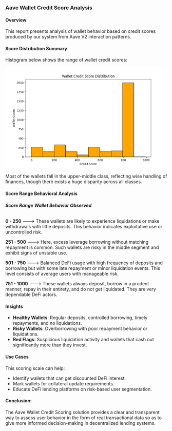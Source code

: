 ### Aave Wallet Credit Score Analysis



#### **Overview**



This report presents analysis of wallet behavior based on credit scores produced by our system from Aave V2 interaction patterns.



#### **Score Distribution Summary**



Histogram below shows the range of wallet credit scores:



![Score Distribution](credit_score_distribution.png)



Most of the wallets fall in the upper-middle class, reflecting wise handling of finances, though there exists a huge disparity across all classes.



#### **Score Range Behavioral Analysis**



###### **Score Range           Wallet Behavior Observed**



**0 - 250**       --->     These wallets are likely to experience liquidations or make withdrawals with little deposits. This behavior 				indicates exploitative use or uncontrolled risk.



**251 - 500**     --->     Here, excess leverage borrowing without matching repayment is common. Such wallets are risky in the middle segment 			and exhibit signs of unstable use.



**501 - 750**     --->     Balanced DeFi usage with high frequency of deposits and borrowing but with some late repayment or minor liquidation 			events. This level consists of average users with manageable risk.



**751 - 1000**    --->     These wallets always deposit, borrow in a prudent manner, repay in their entirety, and do not get liquidated. They 			are very dependable DeFi actors.



#### **Insights**



* **Healthy Wallets**: Regular deposits, controlled borrowing, timely repayments, and no liquidations.
* **Risky Wallets**: Overborrowing with poor repayment behavior or liquidations.
* **Red Flags**: Suspicious liquidation activity and wallets that cash out significantly more than they invest.



#### **Use Cases**



This scoring scale can help: 



* Identify wallets that can get discounted DeFi interest.
* Mark wallets for collateral update requirements. 
* Educate DeFi lending platforms on risk-based user segmentation.



#### **Conclusion:** 

The Aave Wallet Credit Scoring solution provides a clear and transparent way to assess user behavior in the form of real transactional data so as to give more informed decision-making in decentralized lending systems.

